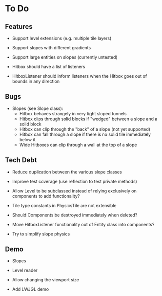 # To Do

## Features

 - Support level extensions (e.g. multiple tile layers)

 - Support slopes with different gradients

 - Support large entities on slopes (currently untested)

 - Hitbox should have a list of listeners

 - HitboxListener should inform listeners when the Hitbox goes out of bounds in any direction

## Bugs

 - Slopes (see Slope class):
    - Hitbox behaves strangely in very tight sloped tunnels
    - Hitbox clips through solid blocks if "wedged" between a slope and a solid block
    - Hitbox can clip through the "back" of a slope (not yet supported)
    - Hitbox can fall through a slope if there is no solid tile immediately below it
    - Wide Hitboxes can clip through a wall at the top of a slope

## Tech Debt

 - Reduce duplication between the various slope classes

 - Improve test coverage (use reflection to test private methods)

 - Allow Level to be subclassed instead of relying exclusively on components to add functionality?

 - Tile type constants in PhysicsTile are not extensible

 - Should Components be destroyed immediately when deleted?

 - Move HitboxListener functionality out of Entity class into components?

 - Try to simplify slope physics

## Demo

 - Slopes

 - Level reader

 - Allow changing the viewport size

 - Add LWJGL demo
